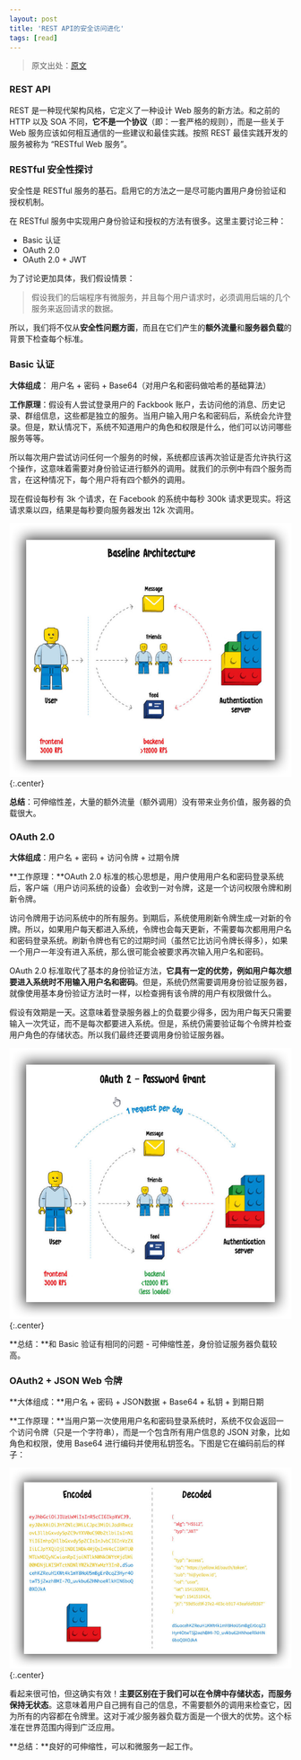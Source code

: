 ```yaml
---
layout: post
title: 'REST API的安全访问进化'
tags: [read]
---
```


> 原文出处：[原文](https://blog.biezhi.me/2019/01/rest-security-basics.html)

### REST API

REST 是一种现代架构风格，它定义了一种设计 Web 服务的新方法。和之前的 HTTP 以及 SOA 不同，**它不是一个协议**（即：一套严格的规则），而是一些关于 Web 服务应该如何相互通信的一些建议和最佳实践。按照 REST 最佳实践开发的服务被称为 “RESTful Web 服务”。

### RESTful 安全性探讨

安全性是 RESTful 服务的基石。启用它的方法之一是尽可能内置用户身份验证和授权机制。

在 RESTful 服务中实现用户身份验证和授权的方法有很多。这里主要讨论三种：

- Basic 认证
- OAuth 2.0
- OAuth 2.0 + JWT

为了讨论更加具体，我们假设情景：

> 假设我们的后端程序有微服务，并且每个用户请求时，必须调用后端的几个服务来返回请求的数据。

所以，我们将不仅从**安全性问题方面**，而且在它们产生的**额外流量**和**服务器负载**的背景下检查每个标准。

### Basic 认证

**大体组成**： 用户名 + 密码 + Base64（对用户名和密码做哈希的基础算法）

**工作原理**：假设有人尝试登录用户的 Fackbook 账户，去访问他的消息、历史记录、群组信息，这些都是独立的服务。当用户输入用户名和密码后，系统会允许登录。但是，默认情况下，系统不知道用户的角色和权限是什么，他们可以访问哪些服务等等。

所以每次用户尝试访问任何一个服务的时候，系统都应该再次验证是否允许执行这个操作，这意味着需要对身份验证进行额外的调用。就我们的示例中有四个服务而言，在这种情况下，每个用户将有四个额外的调用。

现在假设每秒有 3k 个请求，在 Facebook 的系统中每秒 300k 请求更现实。将这请求乘以四，结果是每秒要向服务器发出 12k 次调用。

![](../images/restapi1.png){:.center}

**总结**：可伸缩性差，大量的额外流量（额外调用）没有带来业务价值，服务器的负载很大。

### OAuth 2.0

**大体组成**：用户名 + 密码 + 访问令牌 + 过期令牌

**工作原理：**OAuth 2.0 标准的核心思想是，用户使用用户名和密码登录系统后，客户端（用户访问系统的设备）会收到一对令牌，这是一个访问权限令牌和刷新令牌。

访问令牌用于访问系统中的所有服务。到期后，系统使用刷新令牌生成一对新的令牌。所以，如果用户每天都进入系统，令牌也会每天更新，不需要每次都用用户名和密码登录系统。刷新令牌也有它的过期时间（虽然它比访问令牌长得多），如果一个用户一年没有进入系统，那么很可能会被要求再次输入用户名和密码。

OAuth 2.0 标准取代了基本的身份验证方法，**它具有一定的优势，例如用户每次想要进入系统时不用输入用户名和密码**。但是，系统仍然需要调用身份验证服务器，就像使用基本身份验证方法时一样，以检查拥有该令牌的用户有权限做什么。

假设有效期是一天。这意味着登录服务器上的负载要少得多，因为用户每天只需要输入一次凭证，而不是每次都要进入系统。但是，系统仍需要验证每个令牌并检查用户角色的存储状态。所以我们最终还要调用身份验证服务器。

![](../images/restapi2.png){:.center}

**总结：**和 Basic 验证有相同的问题 - 可伸缩性差，身份验证服务器负载较高。

### OAuth2 + JSON Web 令牌

**大体组成：**用户名 + 密码 + JSON数据 + Base64 + 私钥 + 到期日期

**工作原理：**当用户第一次使用用户名和密码登录系统时，系统不仅会返回一个访问令牌（只是一个字符串），而是一个包含所有用户信息的 JSON 对象，比如角色和权限，使用 Base64 进行编码并使用私钥签名。下图是它在编码前后的样子：

![](../images/restapi3.png){:.center}

看起来很可怕，但这确实有效！**主要区别在于我们可以在令牌中存储状态，而服务保持无状态**。这意味着用户自己拥有自己的信息，不需要额外的调用来检查它，因为所有的内容都在令牌里。这对于减少服务器负载方面是一个很大的优势。这个标准在世界范围内得到广泛应用。

**总结：**良好的可伸缩性，可以和微服务一起工作。